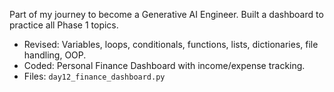 Part of my  journey to become a Generative AI Engineer. Built a dashboard to practice all Phase 1 topics.  
- Revised: Variables, loops, conditionals, functions, lists, dictionaries, file handling, OOP.  
- Coded: Personal Finance Dashboard with income/expense tracking.  
- Files: `day12_finance_dashboard.py`